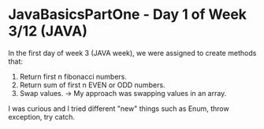 # JavaBasicsPartOne - Day 1 of Week 3/12 (JAVA)
In the first day of week 3 (JAVA week), we were assigned to create methods that:

1. Return first n fibonacci numbers.
2. Return sum of first n EVEN or ODD numbers.
3. Swap values. -> My approach was swapping values in an array.

I was curious and I tried different "new" things such as Enum, throw exception, try catch.
